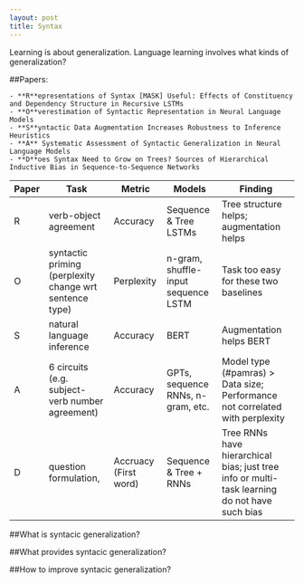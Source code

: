 ```yaml
---
layout: post
title: Syntax
---
```


Learning is about generalization. Language learning involves what kinds of generalization? 

##Papers:

	- **R**epresentations of Syntax [MASK] Useful: Effects of Constituency and Dependency Structure in Recursive LSTMs
	- **O**verestimation of Syntactic Representation in Neural Language Models
	- **S**yntactic Data Augmentation Increases Robustness to Inference Heuristics
	- **A** Systematic Assessment of Syntactic Generalization in Neural Language Models
	- **D**oes Syntax Need to Grow on Trees? Sources of Hierarchical Inductive Bias in Sequence-to-Sequence Networks

| **Paper** |  **Task**                                            | **Metric**                | **Models**                              | **Finding**                                                                                       |
|-------|----------------------------------------------------------|-----------------------|-------------------------------------|-----------------------------------------------------------------------------------------------|
| R     |  verb-object agreement                                   | Accuracy              | Sequence & Tree LSTMs               | Tree structure helps; augmentation helps                                                      |
| O     |  syntactic priming (perplexity change wrt sentence type) | Perplexity            | n-gram, shuffle-input sequence LSTM | Task too easy for these two baselines                                                         |
| S     |  natural language inference                              | Accuracy              | BERT                                | Augmentation helps BERT                                                                       |
| A     |  6 circuits (e.g. subject-verb number agreement)         | Accuracy              | GPTs, sequence RNNs, n-gram, etc.   | Model type (#pamras) > Data size; Performance not correlated with perplexity                  |
| D     |  question formulation,                                   | Accruacy (First word) | Sequence & Tree + RNNs              | Tree RNNs have hierarchical bias; just tree info or multi-task learning do not have such bias |

##What is syntacic generalization?

##What provides syntacic generalization?

##How to improve syntacic generalization?

